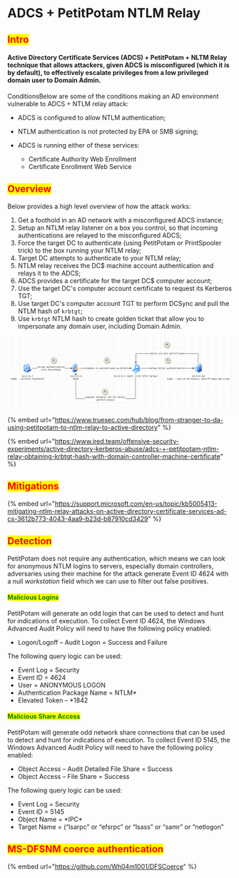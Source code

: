 # ADCS + PetitPotam NTLM Relay

## <mark style="color:red;">Intro</mark>

#### Active Directory Certificate Services (ADCS) + PetitPotam + NLTM Relay technique that allows attackers, given ADCS is misconfigured (which it is by default), to effectively escalate privileges from a low privileged domain user to Domain Admin.

ConditionsBelow are some of the conditions making an AD environment vulnerable to ADCS + NTLM relay attack:

* ADCS is configured to allow NTLM authentication;
* NTLM authentication is not protected by EPA or SMB signing;
*   ADCS is running either of these services:

    * Certificate Authority Web Enrollment
    * Certificate Enrollment Web Service



## <mark style="color:red;">Overview</mark>

Below provides a high level overview of how the attack works:

1. Get a foothold in an AD network with a misconfigured ADCS instance;
2. Setup an NTLM relay listener on a box you control, so that incoming authentications are relayed to the misconfigured ADCS;
3. Force the target DC to authenticate (using PetitPotam or PrintSpooler trick) to the box running your NTLM relay;
4. Target DC attempts to authenticate to your NTLM relay;
5. NTLM relay receives the DC$ machine account authentication and relays it to the ADCS;
6. ADCS provides a certificate for the target DC$ computer account;
7. Use the target DC's computer account certificate to request its Kerberos TGT;
8. Use target DC's computer account TGT to perform DCSync and pull the NTLM hash of `krbtgt`;
9. Use `krbtgt` NTLM hash to create golden ticket that allow you to impersonate any domain user, including Domain Admin.

![](<../../../.gitbook/assets/image (181).png>)

{% embed url="https://www.truesec.com/hub/blog/from-stranger-to-da-using-petitpotam-to-ntlm-relay-to-active-directory" %}

{% embed url="https://www.ired.team/offensive-security-experiments/active-directory-kerberos-abuse/adcs-+-petitpotam-ntlm-relay-obtaining-krbtgt-hash-with-domain-controller-machine-certificate" %}

## <mark style="color:red;">Mitigations</mark>

{% embed url="https://support.microsoft.com/en-us/topic/kb5005413-mitigating-ntlm-relay-attacks-on-active-directory-certificate-services-ad-cs-3612b773-4043-4aa9-b23d-b87910cd3429" %}

## <mark style="color:red;">Detection</mark>

PetitPotam does not require any authentication, which means we can look for anonymous NTLM logins to servers, especially domain controllers, adversaries using their machine for the attack generate Event ID 4624 with a null _workstation_ field which we can use to filter out false positives.

#### <mark style="color:green;">Malicious Logins</mark>

PetitPotam will generate an odd login that can be used to detect and hunt for indications of execution.  To collect Event ID 4624, the Windows Advanced Audit Policy will need to have the following policy enabled:

* Logon/Logoff – Audit Logon = Success and Failure

The following query logic can be used:

* Event Log = Security
* Event ID = 4624
* User = ANONYMOUS LOGON
* Authentication Package Name = NTLM\*
* Elevated Token – \*1842

#### <mark style="color:green;">Malicious Share Access</mark>

PetitPotam will generate odd network share connections that can be used to detect and hunt for indications of execution.  To collect Event ID 5145, the Windows Advanced Audit Policy will need to have the following policy enabled:

* Object Access – Audit Detailed File Share = Success
* Object Access – File Share = Success

The following query logic can be used:

* Event Log = Security
* Event ID = 5145
* Object Name = \*IPC\*
* Target Name = (“lsarpc” or “efsrpc” or “lsass” or “samr” or “netlogon”

## <mark style="color:red;">MS-DFSNM coerce authentication</mark>

{% embed url="https://github.com/Wh04m1001/DFSCoerce" %}
